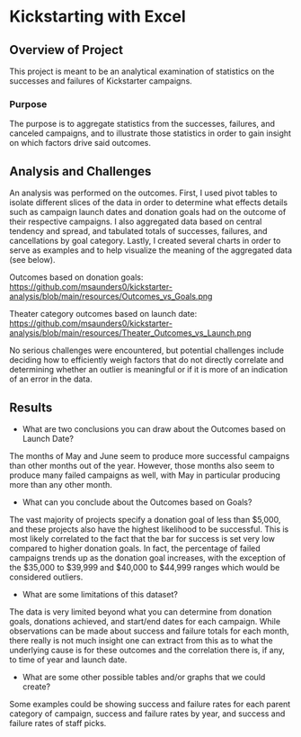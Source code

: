 # Kickstarting with Excel

## Overview of Project
This project is meant to be an analytical examination of statistics on the successes and failures of Kickstarter campaigns.

### Purpose
The purpose is to aggregate statistics from the successes, failures, and canceled campaigns, and to illustrate those statistics in order to gain insight on which factors drive said outcomes.

## Analysis and Challenges
An analysis was performed on the outcomes. First, I used pivot tables to isolate different slices of the data in order to determine what effects details such as campaign launch dates and donation goals had on the outcome of their respective campaigns. I also aggregated data based on central tendency and spread, and tabulated totals of successes, failures, and cancellations by goal category. Lastly, I created several charts in order to serve as examples and to help visualize the meaning of the aggregated data (see below).

Outcomes based on donation goals:
https://github.com/msaunders0/kickstarter-analysis/blob/main/resources/Outcomes_vs_Goals.png

Theater category outcomes based on launch date:
https://github.com/msaunders0/kickstarter-analysis/blob/main/resources/Theater_Outcomes_vs_Launch.png

No serious challenges were encountered, but potential challenges include deciding how to efficiently weigh factors that do not directly correlate and determining whether an outlier is meaningful or if it is more of an indication of an error in the data.

## Results

- What are two conclusions you can draw about the Outcomes based on Launch Date?

The months of May and June seem to produce more successful campaigns than other months out of the year. However, those months also seem to produce many failed campaigns as well, with May in particular producing more than any other month. 

- What can you conclude about the Outcomes based on Goals?

The vast majority of projects specify a donation goal of less than $5,000, and these projects also have the highest likelihood to be successful. This is most likely correlated to the fact that the bar for success is set very low compared to higher donation goals. In fact, the percentage of failed campaigns trends up as the donation goal increases, with the exception of the $35,000 to $39,999 and $40,000 to $44,999 ranges which would be considered outliers.

- What are some limitations of this dataset?

The data is very limited beyond what you can determine from donation goals, donations achieved, and start/end dates for each campaign. While observations can be made about success and failure totals for each month, there really is not much insight one can extract from this as to what the underlying cause is for these outcomes and the correlation there is, if any, to time of year and launch date. 

- What are some other possible tables and/or graphs that we could create?

Some examples could be showing success and failure rates for each parent category of campaign, success and failure rates by year, and success and failure rates of staff picks.
